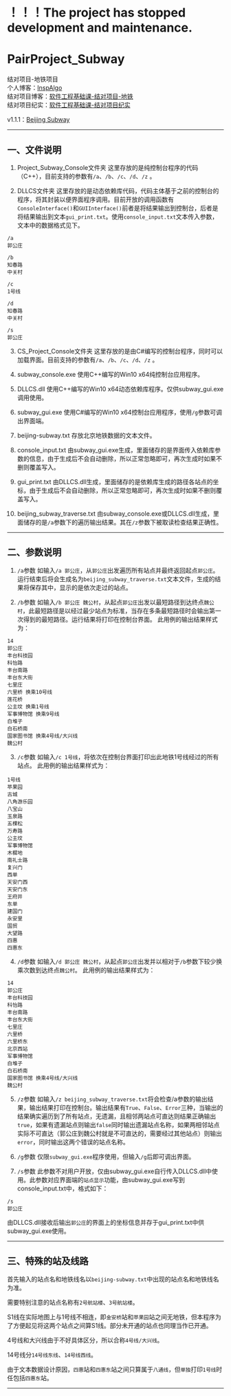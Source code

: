 ！！！The project has stopped development and maintenance.  
===  
# PairProject_Subway
结对项目-地铁项目  
个人博客：[InspAlgo](https://blog.csdn.net/qq_38597315)  
结对项目博客：[软件工程基础课-结对项目-地铁](https://blog.csdn.net/qq_38597315/article/details/80224637)  
结对项目纪实：[软件工程基础课-结对项目纪实](https://blog.csdn.net/qq_38597315/article/details/80229197)

v1.1.1：[Beijing Subway](https://github.com/InspAlgo/PairProject_Subway/releases)
***

## 一、文件说明
1. Project_Subway_Console文件夹
这里存放的是纯控制台程序的代码（C++），目前支持的参数有`/a`、`/b`、`/c`、`/d`、`/z` 。

2. DLLCS文件夹
这里存放的是动态依赖库代码，代码主体基于之前的控制台的程序，将其封装以便界面程序调用。目前开放的调用函数有`ConsoleInterface()`和`GUIInterface()`前者是将结果输出到控制台，后者是将结果输出到文本`gui_print.txt`。使用`console_input.txt`文本传入参数，文本中的数据格式见下。

```
/a
郭公庄
```
```
/b 
知春路
中关村
```
```
/c
1号线
```
```
/d
知春路
中关村
```
```
/s
郭公庄
```

3. CS_Project_Console文件夹
这里存放的是由C#编写的控制台程序，同时可以加载界面。目前支持的参数有`/a`、`/b`、`/c`、`/d`、`/z` 。

4. subway_console.exe
使用C++编写的Win10 x64纯控制台应用程序。

5. DLLCS.dll
使用C++编写的Win10 x64动态依赖库程序。仅供subway_gui.exe调用使用。

6. subway_gui.exe 
使用C#编写的Win10 x64控制台应用程序，使用`/g`参数可调出界面端。

7. beijing-subway.txt
存放北京地铁数据的文本文件。

8. console_input.txt
由subway_gui.exe生成，里面储存的是界面传入依赖库参数的信息，由于生成后不会自动删除，所以正常忽略即可，再次生成时如果不删则覆盖写入。

9. gui_print.txt
由DLLCS.dll生成，里面储存的是依赖库生成的路径各站点的坐标，由于生成后不会自动删除，所以正常忽略即可，再次生成时如果不删则覆盖写入。

10. beijing_subway_traverse.txt
由subway_console.exe或DLLCS.dll生成，里面储存的是`/a`参数下的遍历输出结果。其在`/z`参数下被取读检查结果正确性。

***

## 二、参数说明
1. `/a`参数
如输入`/a 郭公庄`，从`郭公庄`出发遍历所有站点并最终返回起点`郭公庄`。运行结束后将会生成名为`beijing_subway_traverse.txt`文本文件，生成的结果将保存其中，显示的是依次走过的站点。

2. `/b`参数
如输入`/b 郭公庄 魏公村`，从起点`郭公庄`出发以最短路径到达终点`魏公村`，此最短路径是以经过最少站点为标准，当存在多条最短路径时会输出第一次得到的最短路径。运行结果将打印在控制台界面。
此用例的输出结果样式为：
```
14
郭公庄
丰台科技园
科怡路
丰台南路
丰台东大街
七里庄
六里桥 换乘10号线
莲花桥
公主坟 换乘1号线
军事博物馆 换乘9号线
白堆子
白石桥南
国家图书馆 换乘4号线/大兴线
魏公村
```

3. `/c`参数
如输入`/c 1号线`，将依次在控制台界面打印出此地铁1号线经过的所有站点。
此用例的输出结果样式为：
```
1号线
苹果园
古城
八角游乐园
八宝山
玉泉路
五棵松
万寿路
公主坟
军事博物馆
木樨地
南礼士路
复兴门
西单
天安门西
天安门东
王府井
东单
建国门
永安里
国贸
大望路
四惠
四惠东
```

4. `/d`参数
如输入`/d 郭公庄 魏公村`，从起点`郭公庄`出发并以相对于`/b`参数下较少换乘次数到达终点`魏公村`。
此用例的输出结果样式为：
```
14
郭公庄
丰台科技园
科怡路
丰台南路
丰台东大街
七里庄
六里桥
六里桥东
北京西站
军事博物馆
白堆子
白石桥南
国家图书馆 换乘4号线/大兴线
魏公村
```

5. `/z`参数
如输入`/z beijing_subway_traverse.txt`将会检查/a参数的输出结果，输出结果打印在控制台。输出结果有`True`、`False`、`Error`三种，当输出的结果确实遍历到了所有站点，无遗漏，且相邻两站点可直达则结果正确输出`true`，如果有遗漏站点则输出`false`同时输出遗漏站点名称，如果两相邻站点实际不可直达（郭公庄到魏公村就是不可直达的，需要经过其他站点）则输出`error`，同时输出这两个错误的站点名称。

6. `/g`参数
仅限`subway_gui.exe`程序使用，但输入`/g`后即可调出界面。

7. `/s`参数
此参数不对用户开放，仅由subway_gui.exe自行传入DLLCS.dll中使用。此参数对应界面端的`站点显示`功能，由subway_gui.exe写到console_input.txt中，格式如下：
```
/s
郭公庄
```
由DLLCS.dll接收后输出`郭公庄`的界面上的坐标信息并存于gui_print.txt中供subway_gui.exe使用。

***

## 三、特殊的站及线路
首先输入的站点名和地铁线名以`beijing-subway.txt`中出现的站点名和地铁线名为准。

需要特别注意的站点名称有`2号航站楼`、`3号航站楼`。

S1线在实际地图上与1号线不相连，即`金安桥`站和`苹果园`站之间无地铁，但本程序为了方便起见将这两个站点之间算S1线。部分未开通的站点也同理当作已开通。

4号线和大兴线由于不好具体区分，所以合称`4号线/大兴线`。

14号线分`14号线东线`、`14号线西线`。

由于文本数据设计原因，`四惠`站和`四惠东`站之间只算属于`八通线`，但`单独`打印`1号线`时任包括`四惠东`站。

***
